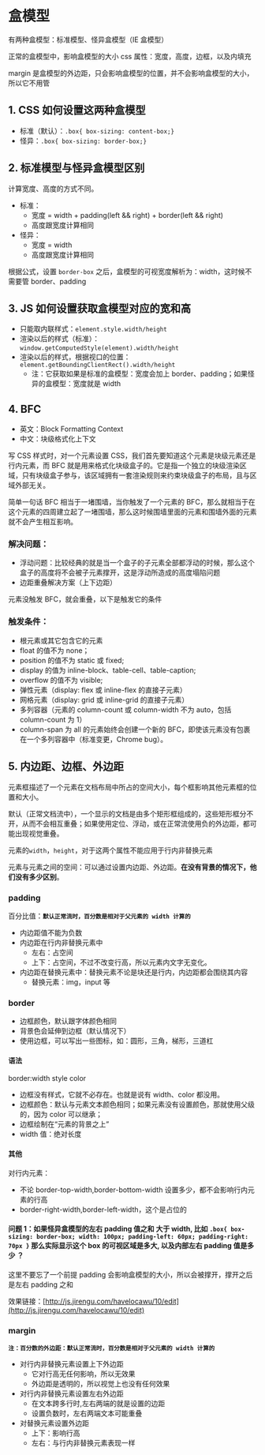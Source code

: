 # 盒模型

有两种盒模型：标准模型、怪异盒模型（IE 盒模型）

正常的盒模型中，影响盒模型的大小 css 属性：宽度，高度，边框，以及内填充

margin 是盒模型的外边距，只会影响盒模型的位置，并不会影响盒模型的大小，所以它不用管

## 1. CSS 如何设置这两种盒模型

- 标准（默认）：`.box{ box-sizing: content-box;}`
- 怪异：`.box{ box-sizing: border-box;}`

## 2. 标准模型与怪异盒模型区别

计算宽度、高度的方式不同。

- 标准：
  - 宽度 = width + padding(left && right) + border(left && right)
  - 高度跟宽度计算相同
- 怪异：
  - 宽度 = width
  - 高度跟宽度计算相同

根据公式，设置 `border-box` 之后，盒模型的可视宽度解析为：width，这时候不需要管 border、padding

## 3. JS 如何设置获取盒模型对应的宽和高

- 只能取内联样式：`element.style.width/height`
- 渲染以后的样式（标准）：`window.getComputedStyle(element).width/height`
- 渲染以后的样式，根据视口的位置：`element.getBoundingClientRect().width/height`
  - 注：它获取如果是标准的盒模型：宽度会加上 border、padding；如果怪异的盒模型：宽度就是 width

## 4. BFC

- 英文：Block Formatting Context
- 中文：块级格式化上下文

写 CSS 样式时，对一个元素设置 CSS，我们首先要知道这个元素是块级元素还是行内元素，而 BFC 就是用来格式化块级盒子的。它是指一个独立的块级渲染区域，只有块级盒子参与，该区域拥有一套渲染规则来约束块级盒子的布局，且与区域外部无关。

简单一句话 BFC 相当于一堵围墙，当你触发了一个元素的 BFC，那么就相当于在这个元素的四周建立起了一堵围墙，那么这时候围墙里面的元素和围墙外面的元素就不会产生相互影响。

### 解决问题：

- 浮动问题：比较经典的就是当一个盒子的子元素全部都浮动的时候，那么这个盒子的高度将不会被子元素撑开，这是浮动所造成的高度塌陷问题
- 边距重叠解决方案（上下边距）

元素没触发 BFC，就会重叠，以下是触发它的条件

### 触发条件：

- 根元素或其它包含它的元素
- float 的值不为 none；
- position 的值不为 static 或 fixed;
- display 的值为 inline-block、table-cell、table-caption;
- overflow 的值不为 visible;
- 弹性元素（display: flex 或 inline-flex 的直接子元素）
- 网格元素（display: grid 或 inline-grid 的直接子元素）
- 多列容器（元素的 column-count 或 column-width 不为 auto，包括 column-count 为 1）
- column-span 为 all 的元素始终会创建一个新的 BFC，即使该元素没有包裹在一个多列容器中（标准变更，Chrome bug）。

## 5. 内边距、边框、外边距

元素框描述了一个元素在文档布局中所占的空间大小，每个框影响其他元素框的位置和大小。

默认（正常文档流中），一个显示的文档是由多个矩形框组成的，这些矩形框分不开，从而不会相互重叠；如果使用定位、浮动，或在正常流使用负的外边距，都可能出现视觉重叠。

元素的`width`，`height`，对于这两个属性不能应用于行内非替换元素

元素与元素之间的空间：可以通过设置内边距、外边距。**在没有背景的情况下，他们没有多少区别**。

### padding

百分比值：**`默认正常流时，百分数是相对于父元素的 width 计算的`**

- 内边距值不能为负数
- 内边距在行内非替换元素中
  - 左右：占空间
  - 上下：占空间，不过不改变行高，所以元素内文字无变化。
- 内边距在替换元素中：替换元素不论是块还是行内，内边距都会围绕其内容
  - 替换元素：img，input 等

### border

- 边框颜色，默认跟字体颜色相同
- 背景色会延伸到边框（默认情况下）
- 使用边框，可以写出一些图标，如：圆形，三角，梯形，三道杠

#### 语法

border:width style color

- 边框没有样式，它就不必存在。也就是说有 width、color 都没用。
- 边框颜色：默认与元素文本颜色相同；如果元素没有设置颜色，那就使用父级的，因为 color 可以继承；
- 边框绘制在“元素的背景之上”
- width 值：绝对长度

#### 其他

对行内元素：

- 不论 border-top-width,border-bottom-width 设置多少，都不会影响行内元素的行高
- border-right-width,border-left-width，这个是占位的

#### 问题 1：如果怪异盒模型的左右 padding 值之和 大于 width, 比如 `.box{ box-sizing: border-box; width: 100px; padding-left: 60px; padding-right: 70px }` 那么实际显示这个 box 的可视区域是多大, 以及内部左右 padding 值是多少 ？

这里不要忘了一个前提 padding 会影响盒模型的大小，所以会被撑开，撑开之后是左右 padding 之和

效果链接：[http://js.jirengu.com/havelocawu/10/edit](http://js.jirengu.com/havelocawu/10/edit)

### margin

**`注：百分数的外边距：默认正常流时，百分数是相对于父元素的 width 计算的`**

- 对行内非替换元素设置上下外边距
  - 它对行高无任何影响，所以无效果
  - 外边距是透明的，所以视觉上也没有任何效果
- 对行内非替换元素设置左右外边距
  - 在文本跨多行时,左右两端的就是设置的边距
  - 设置负数时，左右两端文本可能重叠
- 对替换元素设置外边距
  - 上下：影响行高
  - 左右：与行内非替换元素表现一样
